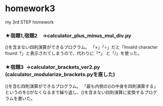 # homework3
my 3rd STEP homework

### ★宿題1,宿題2　→calculator_plus_minus_mul_div.py

()を含まない四則演算ができるプログラム。
「×」「÷」だと「Invalid character found: ?」と表示されてしまうので、代わりに「*」 と「/」を使った。

### ★宿題3  →calculator_brackets_ver2.py (calculator_modularize_brackets.pyを直した)

()を含む四則演算ができるプログラム。
「最も内側の()の中身を四則演算する」というのを()がなくなるまで繰り返し、()を含まない四則演算に変換するプログラムを書いた。
